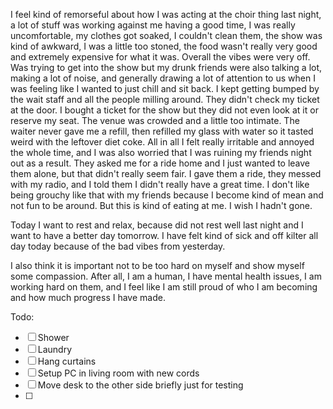 I feel kind of remorseful about how I was acting at the choir thing last night, a lot of stuff was working against me having a good time, I was really uncomfortable, my clothes got soaked, I couldn't clean them, the show was kind of awkward, I was a little too stoned, the food wasn't really very good and extremely expensive for what it was. Overall the vibes were very off. Was trying to get into the show but my drunk friends were also talking a lot, making a lot of noise, and generally drawing a lot of attention to us when I was feeling like I wanted to just chill and sit back. I kept getting bumped by the wait staff and all the people milling around. They didn't check my ticket at the door. I bought a ticket for the show but they did not even look at it or reserve my seat. The venue was crowded and a little too intimate. The waiter never gave me a refill, then refilled my glass with water so it tasted weird with the leftover diet coke. All in all I felt really irritable and annoyed the whole time, and I was also worried that I was ruining my friends night out as a result. They asked me for a ride home and I just wanted to leave them alone, but that didn't really seem fair. I gave them a ride, they messed with my radio, and I told them I didn't really have a great time. I don't like being grouchy like that with my friends because I become kind of mean and not fun to be around. But this is kind of eating at me. I wish I hadn't gone.

Today I want to rest and relax, because did not rest well last night and I want to have a better day tomorrow. I have felt kind of sick and off kilter all day today because of the bad vibes from yesterday.

I also think it is important not to be too hard on myself and show myself some compassion. After all, I am a human, I have mental health issues, I am working hard on them, and I feel like I am still proud of who I am becoming and how much progress I have made.

Todo:

- [ ] Shower
- [ ] Laundry
- [ ] Hang curtains
- [ ] Setup PC in living room with new cords
- [ ] Move desk to the other side briefly just for testing
- [ ] 